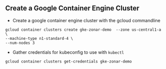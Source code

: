 ## Create a Google Container Engine Cluster

- Create a google container engine cluster with the gcloud commandline
```
gcloud container clusters create gke-zonar-demo  --zone us-central1-a \
--machine-type n1-standard-4 \
--num-nodes 3
```
- Gather credentials for kubeconfig to use with `kubectl`
```
gcloud container clusters get-credentials gke-zonar-demo
```
